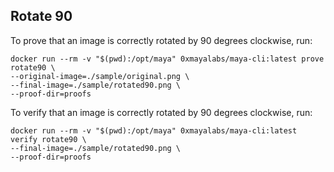 ## Rotate 90

To prove that an image is correctly rotated by 90 degrees clockwise, run:
```shell
docker run --rm -v "$(pwd):/opt/maya" 0xmayalabs/maya-cli:latest prove rotate90 \
--original-image=./sample/original.png \
--final-image=./sample/rotated90.png \
--proof-dir=proofs
```

To verify that an image is correctly rotated by 90 degrees clockwise, run:
```shell
docker run --rm -v "$(pwd):/opt/maya" 0xmayalabs/maya-cli:latest verify rotate90 \
--final-image=./sample/rotated90.png \
--proof-dir=proofs
```